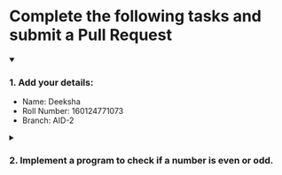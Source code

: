 # Complete the following tasks and submit a Pull Request
<details open>
<summary><h3>1. Add your details: </h3></summary>
<ul>
  <li> Name: Deeksha</li>
  <li> Roll Number: 160124771073</li>
  <li> Branch: AID-2 </li>
</ul>
</details>
<details>
<summary><h3> 2. Implement a program to check if a number is even or odd. </h3></summary>
<ul>
  <li> Create a new file in the repository and add your code. </li>
  <li> Use any programming language of your choice. </li>
</ul>
</details>
